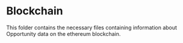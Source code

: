 # Blockchain
This folder contains the necessary files containing information about Opportunity data on the ethereum blockchain.
